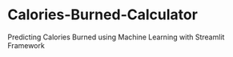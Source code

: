 # Calories-Burned-Calculator
Predicting Calories Burned using Machine Learning with Streamlit Framework
